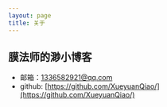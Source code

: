 ```yaml
---
layout: page
title: 关于
---
```


膜法师的渺小博客
----------

- 邮箱：1336582921@qq.com
- github: [https://github.com/XueyuanQiao/](https://github.com/XueyuanQiao/)


